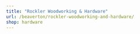 ```yaml
---
title: "Rockler Woodworking & Hardware"
url: /beaverton/rockler-woodworking-and-hardware/
shop: hardware
---
```

